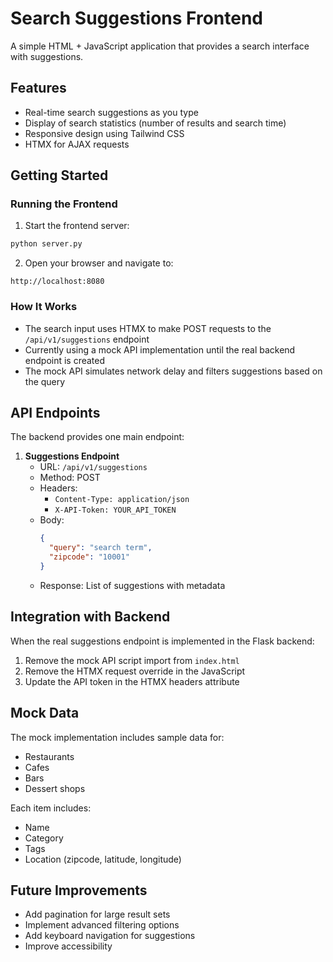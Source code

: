 # Search Suggestions Frontend

A simple HTML + JavaScript application that provides a search interface with suggestions.

## Features

- Real-time search suggestions as you type
- Display of search statistics (number of results and search time)
- Responsive design using Tailwind CSS
- HTMX for AJAX requests

## Getting Started

### Running the Frontend

1. Start the frontend server:

```bash
python server.py
```

2. Open your browser and navigate to:

```
http://localhost:8080
```

### How It Works

- The search input uses HTMX to make POST requests to the `/api/v1/suggestions` endpoint
- Currently using a mock API implementation until the real backend endpoint is created
- The mock API simulates network delay and filters suggestions based on the query

## API Endpoints

The backend provides one main endpoint:

1. **Suggestions Endpoint**
   - URL: `/api/v1/suggestions`
   - Method: POST
   - Headers: 
     - `Content-Type: application/json`
     - `X-API-Token: YOUR_API_TOKEN`
   - Body:
     ```json
     {
       "query": "search term",
       "zipcode": "10001"
     }
     ```
   - Response: List of suggestions with metadata

## Integration with Backend

When the real suggestions endpoint is implemented in the Flask backend:

1. Remove the mock API script import from `index.html`
2. Remove the HTMX request override in the JavaScript
3. Update the API token in the HTMX headers attribute

## Mock Data

The mock implementation includes sample data for:
- Restaurants
- Cafes
- Bars
- Dessert shops

Each item includes:
- Name
- Category
- Tags
- Location (zipcode, latitude, longitude)

## Future Improvements

- Add pagination for large result sets
- Implement advanced filtering options
- Add keyboard navigation for suggestions
- Improve accessibility 